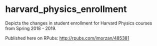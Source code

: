 # harvard_physics_enrollment
Depicts the changes in student enrollment for Harvard Physics courses from Spring 2018 - 2019.

Published here on RPubs: http://rpubs.com/imorzan/485381
